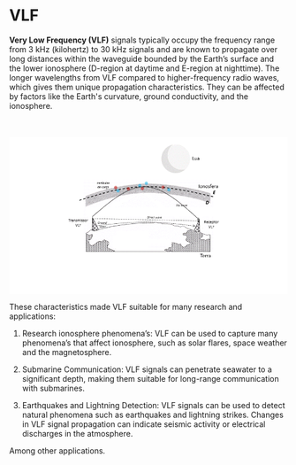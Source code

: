 # VLF

**Very Low Frequency (VLF)** signals typically occupy the frequency range from 3 kHz (kilohertz) to 30 kHz signals and are known to propagate over long distances within the waveguide bounded by the Earth’s surface and the lower ionosphere (D-region at daytime and E-region at nighttime). The longer wavelengths from VLF compared to higher-frequency radio waves, which gives them unique propagation characteristics. They can be affected by factors like the Earth's curvature, ground conductivity, and the ionosphere.

<br>
<br>

<img src="https://github.com/Rogerio-mack/work/blob/main/images/VLF_gif.gif" align="center"/>

These characteristics made VLF suitable for many research and applications:

1. Research ionosphere phenomena’s: VLF can be used to capture many phenomena’s that affect ionosphere, such as solar flares, space weather and the magnetosphere.

2. Submarine Communication: VLF signals can penetrate seawater to a significant depth, making them suitable for long-range communication with submarines.

3. Earthquakes and Lightning Detection: VLF signals can be used to detect natural phenomena such as earthquakes and lightning strikes. Changes in VLF signal propagation can indicate seismic activity or electrical discharges in the atmosphere.

Among other applications.

